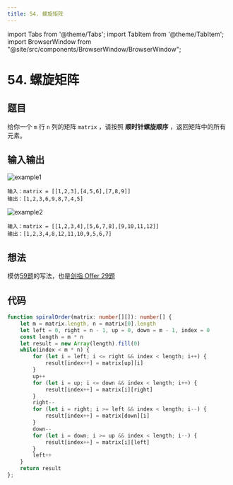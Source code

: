 ```yaml
---
title: 54. 螺旋矩阵
---
```


import Tabs from '@theme/Tabs';
import TabItem from '@theme/TabItem';
import BrowserWindow from "@site/src/components/BrowserWindow/BrowserWindow";

# 54. 螺旋矩阵

## 题目

<BrowserWindow url='https://leetcode-cn.com/problems/spiral-matrix/'>

  给你一个 `m` 行 `n` 列的矩阵 `matrix` ，请按照 **顺时针螺旋顺序** ，返回矩阵中的所有元素。

</BrowserWindow>


## 输入输出

<Tabs groupId="solutions">
  <TabItem value="example1" label="示例1">

![example1](https://zhuye-1308301598.file.myqcloud.com/markdown/spiral1.jpg)

    输入：matrix = [[1,2,3],[4,5,6],[7,8,9]]
    输出：[1,2,3,6,9,8,7,4,5]

  </TabItem>
  <TabItem value="example2" label="示例2">

![example2](https://zhuye-1308301598.file.myqcloud.com/markdown/spiral.jpg)

    输入：matrix = [[1,2,3,4],[5,6,7,8],[9,10,11,12]]
    输出：[1,2,3,4,8,12,11,10,9,5,6,7]

  </TabItem>
</Tabs>

## 想法

模仿[59题](spiral-matrix-ii)的写法，也是[剑指 Offer 29题](https://leetcode-cn.com/problems/shun-shi-zhen-da-yin-ju-zhen-lcof/)

## 代码

<Tabs groupId="solutions">
  <TabItem value="ts" label="TypeScript">

```ts
function spiralOrder(matrix: number[][]): number[] {
    let m = matrix.length, n = matrix[0].length
    let left = 0, right = n - 1, up = 0, down = m - 1, index = 0
    const length = m * n
    let result = new Array(length).fill(0)
    while(index < m * n) {
        for (let i = left; i <= right && index < length; i++) {
            result[index++] = matrix[up][i]
        }
        up++
        for (let i = up; i <= down && index < length; i++) {
            result[index++] = matrix[i][right]
        }
        right--
        for (let i = right; i >= left && index < length; i--) {
            result[index++] = matrix[down][i]
        }
        down--
        for (let i = down; i >= up && index < length; i--) {
            result[index++] = matrix[i][left]
        }
        left++
    }
    return result
};
```

  </TabItem>
</Tabs>

